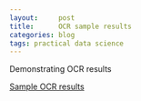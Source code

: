 ```yaml
---
layout:     post
title:      OCR sample results
categories: blog  
tags: practical data science
---
```


Demonstrating OCR results

<!--more-->

[Sample OCR results](https://drive.google.com/open?id=1nnodewhuDYyT5FXw9Mjdy98XQyiNOlJZ)
